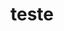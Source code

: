 # teste

<!-- 
Este é um projeto universitário, que demonstra a utilização de node.js para 
criar um painel administrativo simples com o uso de banco de dados! 
-->